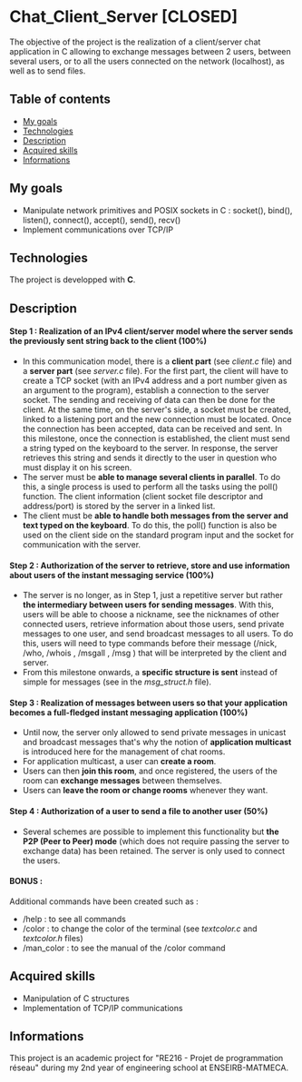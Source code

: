 # Chat_Client_Server [CLOSED]
The objective of the project is the realization of a client/server chat application in C allowing to exchange messages between 2 users, between several users, or to all the users connected on the network (localhost), as well as to send files.

## Table of contents
* [My goals](#my-goals)
* [Technologies](#technologies)
* [Description](#description)
* [Acquired skills](#acquired-skills)
* [Informations](#informations)

## My goals
- Manipulate network primitives and POSIX sockets in C : socket(), bind(), listen(), connect(), accept(), send(), recv() 
- Implement communications over TCP/IP 

## Technologies
The project is developped with **C**.

## Description

#### Step 1 : Realization of an IPv4 client/server model where the server sends the previously sent string back to the client (100%)
- In this communication model, there is a **client part** (see _client.c_ file) and a **server part** (see _server.c_ file). For the first part, the client will have to create a TCP socket (with an IPv4 address and a port number given as an argument to the program), establish a connection to the server socket. The sending and receiving of data can then be done for the client. At the same time, on the server's side, a socket must be created, linked to a listening port and the new connection must be located. Once the connection has been accepted, data can be received and sent. In this milestone, once the connection is established, the client must send a string typed on the keyboard to the server. In response, the server retrieves this string and sends it directly to the user in question who must display it on his screen.
- The server must be **able to manage several clients in parallel**. To do this, a single process is used to perform all the tasks using the poll() function. The client information (client socket file descriptor and address/port) is stored by the server in a linked list.
- The client must be **able to handle both messages from the server and text typed on the keyboard**. To do this, the poll() function is also be used on the client side on the standard program input and the socket for communication with the server.

#### Step 2 : Authorization of the server to retrieve, store and use information about users of the instant messaging service (100%)
- The server is no longer, as in Step 1, just a repetitive server but rather **the intermediary between users for sending messages**. With this, users will be able to choose a nickname, see the nicknames of other connected users, retrieve information about those users, send private messages to one user, and send broadcast messages to all users. To do this, users will need to type commands before their message (/nick, /who, /whois , /msgall , /msg ) that will be interpreted by the client and server.
- From this milestone onwards, a **specific structure is sent** instead of simple for messages (see in the _msg_struct.h_ file).

#### Step 3 : Realization of messages between users so that your application becomes a full-fledged instant messaging application (100%)
- Until now, the server only allowed to send private messages in unicast and broadcast messages that's why the notion of **application multicast** is introduced here for the management of chat rooms.
- For application multicast, a user can **create a room**.
- Users can then **join this room**, and once registered, the users of the room can **exchange messages** between themselves.
- Users can **leave the room or change rooms** whenever they want.

#### Step 4 : Authorization of a user to send a file to another user (50%)
- Several schemes are possible to implement this functionality but **the P2P (Peer to Peer) mode** (which does not require passing the server to exchange data) has been retained. The server is only used to connect the users.

#### BONUS :
Additional commands have been created such as :
- /help : to see all commands
- /color : to change the color of the terminal (see _textcolor.c_ and _textcolor.h_ files)
- /man_color : to see the manual of the /color command


## Acquired skills
- Manipulation of C structures
- Implementation of TCP/IP communications 

## Informations
This project is an academic project for "RE216 - Projet de programmation réseau" during my 2nd year of engineering school at ENSEIRB-MATMECA.
